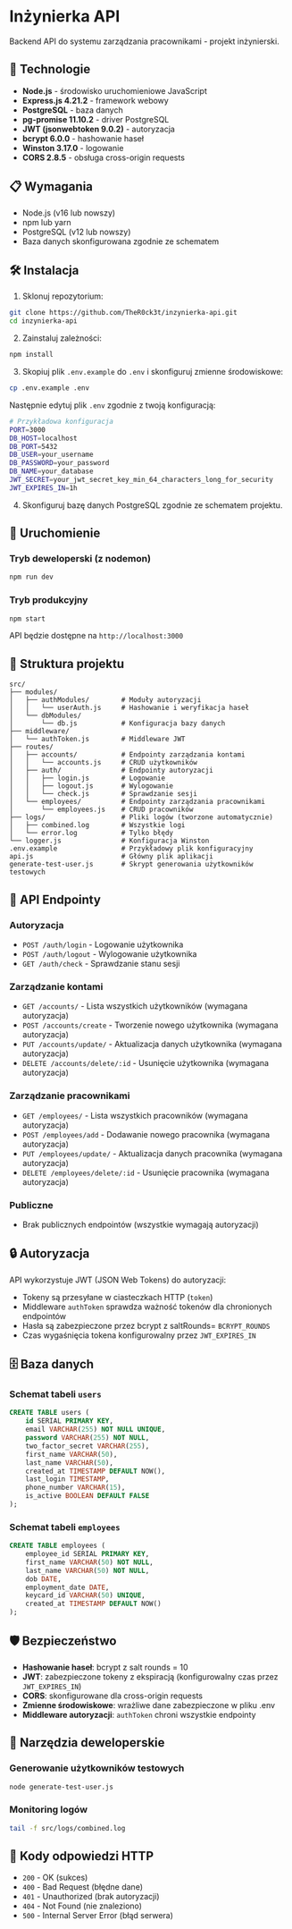 # Inżynierka API

Backend API do systemu zarządzania pracownikami - projekt inżynierski.

## 🚀 Technologie

- **Node.js** - środowisko uruchomieniowe JavaScript
- **Express.js 4.21.2** - framework webowy
- **PostgreSQL** - baza danych
- **pg-promise 11.10.2** - driver PostgreSQL
- **JWT (jsonwebtoken 9.0.2)** - autoryzacja
- **bcrypt 6.0.0** - hashowanie haseł
- **Winston 3.17.0** - logowanie
- **CORS 2.8.5** - obsługa cross-origin requests

## 📋 Wymagania

- Node.js (v16 lub nowszy)
- npm lub yarn
- PostgreSQL (v12 lub nowszy)
- Baza danych skonfigurowana zgodnie ze schematem

## 🛠️ Instalacja

1. Sklonuj repozytorium:
```bash
git clone https://github.com/TheR0ck3t/inzynierka-api.git
cd inzynierka-api
```

2. Zainstaluj zależności:
```bash
npm install
```

3. Skopiuj plik `.env.example` do `.env` i skonfiguruj zmienne środowiskowe:
```bash
cp .env.example .env
```

Następnie edytuj plik `.env` zgodnie z twoją konfiguracją:
```bash
# Przykładowa konfiguracja
PORT=3000
DB_HOST=localhost
DB_PORT=5432
DB_USER=your_username
DB_PASSWORD=your_password
DB_NAME=your_database
JWT_SECRET=your_jwt_secret_key_min_64_characters_long_for_security
JWT_EXPIRES_IN=1h
```

4. Skonfiguruj bazę danych PostgreSQL zgodnie ze schematem projektu.

## 🚀 Uruchomienie

### Tryb deweloperski (z nodemon)
```bash
npm run dev
```

### Tryb produkcyjny
```bash
npm start
```

API będzie dostępne na `http://localhost:3000`

## 📁 Struktura projektu

```
src/
├── modules/
│   ├── authModules/        # Moduły autoryzacji
│   │   └── userAuth.js     # Hashowanie i weryfikacja haseł
│   └── dbModules/
│       └── db.js           # Konfiguracja bazy danych
├── middleware/
│   └── authToken.js        # Middleware JWT
├── routes/
│   ├── accounts/           # Endpointy zarządzania kontami
│   │   └── accounts.js     # CRUD użytkowników
│   ├── auth/               # Endpointy autoryzacji
│   │   ├── login.js        # Logowanie
│   │   ├── logout.js       # Wylogowanie
│   │   └── check.js        # Sprawdzanie sesji
│   └── employees/          # Endpointy zarządzania pracownikami
│       └── employees.js    # CRUD pracowników
├── logs/                   # Pliki logów (tworzone automatycznie)
│   ├── combined.log        # Wszystkie logi
│   └── error.log           # Tylko błędy
└── logger.js               # Konfiguracja Winston
.env.example                # Przykładowy plik konfiguracyjny
api.js                      # Główny plik aplikacji
generate-test-user.js       # Skrypt generowania użytkowników testowych
```

## 🔐 API Endpointy

### Autoryzacja
- `POST /auth/login` - Logowanie użytkownika
- `POST /auth/logout` - Wylogowanie użytkownika
- `GET /auth/check` - Sprawdzanie stanu sesji

### Zarządzanie kontami
- `GET /accounts/` - Lista wszystkich użytkowników (wymagana autoryzacja)
- `POST /accounts/create` - Tworzenie nowego użytkownika (wymagana autoryzacja)
- `PUT /accounts/update/` - Aktualizacja danych użytkownika (wymagana autoryzacja)
- `DELETE /accounts/delete/:id` - Usunięcie użytkownika (wymagana autoryzacja)

### Zarządzanie pracownikami
- `GET /employees/` - Lista wszystkich pracowników (wymagana autoryzacja)
- `POST /employees/add` - Dodawanie nowego pracownika (wymagana autoryzacja)
- `PUT /employees/update/` - Aktualizacja danych pracownika (wymagana autoryzacja)
- `DELETE /employees/delete/:id` - Usunięcie pracownika (wymagana autoryzacja)

### Publiczne
- Brak publicznych endpointów (wszystkie wymagają autoryzacji)

## 🔒 Autoryzacja

API wykorzystuje JWT (JSON Web Tokens) do autoryzacji:
- Tokeny są przesyłane w ciasteczkach HTTP (`token`)
- Middleware `authToken` sprawdza ważność tokenów dla chronionych endpointów
- Hasła są zabezpieczone przez bcrypt z saltRounds= `BCRYPT_ROUNDS`
- Czas wygaśnięcia tokena konfigurowalny przez `JWT_EXPIRES_IN`


## 🗄️ Baza danych

### Schemat tabeli `users`
```sql
CREATE TABLE users (
    id SERIAL PRIMARY KEY,
    email VARCHAR(255) NOT NULL UNIQUE,
    password VARCHAR(255) NOT NULL,
    two_factor_secret VARCHAR(255),
    first_name VARCHAR(50),
    last_name VARCHAR(50),
    created_at TIMESTAMP DEFAULT NOW(),
    last_login TIMESTAMP,
    phone_number VARCHAR(15),
    is_active BOOLEAN DEFAULT FALSE
);
```

### Schemat tabeli `employees`
```sql
CREATE TABLE employees (
    employee_id SERIAL PRIMARY KEY,
    first_name VARCHAR(50) NOT NULL,
    last_name VARCHAR(50) NOT NULL,
    dob DATE,
    employment_date DATE,
    keycard_id VARCHAR(50) UNIQUE,
    created_at TIMESTAMP DEFAULT NOW()
);
```

## 🛡️ Bezpieczeństwo

- **Hashowanie haseł**: bcrypt z salt rounds = 10
- **JWT**: zabezpieczone tokeny z ekspiracją (konfigurowalny czas przez `JWT_EXPIRES_IN`)
- **CORS**: skonfigurowane dla cross-origin requests
- **Zmienne środowiskowe**: wrażliwe dane zabezpieczone w pliku .env
- **Middleware autoryzacji**: `authToken` chroni wszystkie endpointy

## 🔧 Narzędzia deweloperskie

### Generowanie użytkowników testowych
```bash
node generate-test-user.js
```

### Monitoring logów
```bash
tail -f src/logs/combined.log
```

## 🚦 Kody odpowiedzi HTTP

- `200` - OK (sukces)
- `400` - Bad Request (błędne dane)
- `401` - Unauthorized (brak autoryzacji)
- `404` - Not Found (nie znaleziono)
- `500` - Internal Server Error (błąd serwera)

 
